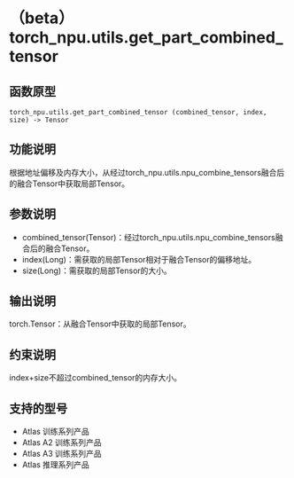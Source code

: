 # （beta）torch_npu.utils.get_part_combined_tensor

## 函数原型

```
torch_npu.utils.get_part_combined_tensor (combined_tensor, index, size) -> Tensor
```

## 功能说明

根据地址偏移及内存大小，从经过torch_npu.utils.npu_combine_tensors融合后的融合Tensor中获取局部Tensor。

## 参数说明

- combined_tensor(Tensor)：经过torch_npu.utils.npu_combine_tensors融合后的融合Tensor。
- index(Long)：需获取的局部Tensor相对于融合Tensor的偏移地址。
- size(Long)：需获取的局部Tensor的大小。

## 输出说明

torch.Tensor：从融合Tensor中获取的局部Tensor。

## 约束说明

index+size不超过combined_tensor的内存大小。

## 支持的型号

- <term>Atlas 训练系列产品</term>
- <term>Atlas A2 训练系列产品</term>
- <term>Atlas A3 训练系列产品</term>
- <term>Atlas 推理系列产品</term>

